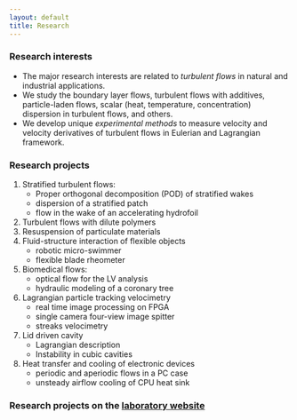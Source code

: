 ```yaml
---
layout: default
title: Research
---
```


### Research interests

* The major research interests are related to *turbulent flows* in natural and 
industrial applications. 
* We study the boundary layer flows, turbulent flows with  additives, particle-laden flows, 
scalar (heat, temperature, concentration) dispersion in turbulent flows, and others. 
* We develop unique *experimental methods* to measure velocity and velocity derivatives of 
turbulent flows in Eulerian and Lagrangian framework.

### Research projects
1. Stratified turbulent flows:
   * Proper orthogonal decomposition (POD) of stratified wakes  
   * dispersion of a stratified patch
   * flow in the wake of an accelerating hydrofoil
2. Turbulent flows with dilute polymers
3. Resuspension of particulate materials
4. Fluid-structure interaction of flexible objects
   * robotic micro-swimmer
   * flexible blade rheometer
5. Biomedical flows: 
   * optical flow for the LV analysis
   * hydraulic modeling of a coronary tree
4. Lagrangian particle tracking velocimetry
   * real time image processing on FPGA
   * single camera four-view image spitter
   * streaks velocimetry
5. Lid driven cavity
   * Lagrangian description
   * Instability in cubic cavities
6. Heat transfer and cooling of electronic devices
   * periodic and aperiodic flows in a PC case
   * unsteady airflow cooling of CPU heat sink

### Research projects on the [laboratory website](http://www.eng.tau.ac.il/turbulencelab)


